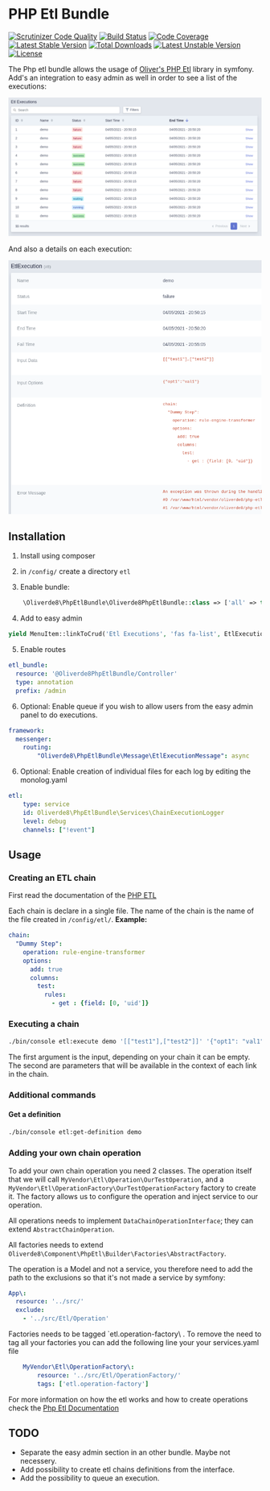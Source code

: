 # PHP Etl Bundle

[![Scrutinizer Code Quality](https://scrutinizer-ci.com/g/oliverde8/phpEtlBundle/badges/quality-score.png?b=main)](https://scrutinizer-ci.com/g/oliverde8/phpEtlBundle/?branch=main)
[![Build Status](https://scrutinizer-ci.com/g/oliverde8/phpEtlBundle/badges/build.png?b=main)](https://scrutinizer-ci.com/g/oliverde8/phpEtlBundle/build-status/main)
[![Code Coverage](https://scrutinizer-ci.com/g/oliverde8/phpEtlBundle/badges/coverage.png?b=main)](https://scrutinizer-ci.com/g/oliverde8/phpEtlBundle/?branch=main)
[![Latest Stable Version](https://poser.pugx.org/oliverde8/php-etl-bundle/v)](//packagist.org/packages/oliverde8/php-etl-bundle) 
[![Total Downloads](https://poser.pugx.org/oliverde8/php-etl-bundle/downloads)](//packagist.org/packages/oliverde8/php-etl-bundle) 
[![Latest Unstable Version](https://poser.pugx.org/oliverde8/php-etl-bundle/v/unstable)](//packagist.org/packages/oliverde8/php-etl-bundle) 
[![License](https://poser.pugx.org/oliverde8/php-etl-bundle/license)](//packagist.org/packages/oliverde8/php-etl-bundle)

The Php etl bundle allows the usage of [Oliver's PHP Etl](https://github.com/oliverde8/php-etl) library in symfony. 
Add's an integration to easy admin as well in order to see a list of the executions:

![List of etl executions](docs/etl-execution-list.png)

And also a details on each execution:

![List of etl executions](docs/etl-execution-details.png)

## Installation

1. Install using composer

2. in `/config/` create a directory `etl`

3. Enable bundle: 
```php
    \Oliverde8\PhpEtlBundle\Oliverde8PhpEtlBundle::class => ['all' => true],
```

4. Add to easy admin
```php
yield MenuItem::linkToCrud('Etl Executions', 'fas fa-list', EtlExecution::class);
```

5. Enable routes
```yaml
etl_bundle:
  resource: '@Oliverde8PhpEtlBundle/Controller'
  type: annotation
  prefix: /admin
```

6. Optional: Enable queue if you wish to allow users from the easy admin panel to do executions.
```yaml
framework:
  messenger:
    routing:
        "Oliverde8\PhpEtlBundle\Message\EtlExecutionMessage": async
```

6. Optional: Enable creation of individual files for each log by editing the monolog.yaml
```yaml
etl:
    type: service
    id: Oliverde8\PhpEtlBundle\Services\ChainExecutionLogger
    level: debug
    channels: ["!event"]
```

## Usage

### Creating an ETL chain

First read the documentation of the [PHP ETL](https://github.com/oliverde8/php-etl) 

Each chain is declare in a single file. The name of the chain is the name of the file created in `/config/etl/`. 
**Example:**
```yaml
chain:
  "Dummy Step":
    operation: rule-engine-transformer
    options:
      add: true
      columns:
        test:
          rules:
            - get : {field: [0, 'uid']}
```

### Executing a chain

```sh
./bin/console etl:execute demo '[["test1"],["test2"]]' '{"opt1": "val1"}'
```

The first argument is the input, depending on your chain it can be empty. The second are parameters that 
will be available in the context of each link in the chain. 

### Additional commands

#### Get a definition
```sh
./bin/console etl:get-definition demo
```

### Adding your own chain operation

To add your own chain operation you need 2 classes. The operation itself that we will call 
`MyVendor\Etl\Operation\OurTestOperation`, and a `MyVendor\Etl\OperationFactory\OurTestOperationFactory` factory 
to create it. The factory allows us to configure the operation and inject service to our operation.

All operations needs to implement `DataChainOperationInterface`; they can extend `AbstractChainOperation`. 

All factories needs to extend `Oliverde8\Component\PhpEtl\Builder\Factories\AbstractFactory`. 

The operation is a Model and not a service, you therefore need to add the path to the exclusions so that it's not
made a service by symfony: 
```yaml
App\:
  resource: '../src/'
  exclude:
    - '../src/Etl/Operation'
```

Factories needs to be tagged `etl.operation-factory\ . To remove the need to tag all your factories you can add 
the following line your your services.yaml file
```yaml
    MyVendor\Etl\OperationFactory\:
        resource: '../src/Etl/OperationFactory/'
        tags: ['etl.operation-factory']
```

For more information on how the etl works and how to create operations check the [Php Etl Documentation](https://github.com/oliverde8/php-etl#creating-you-own-operations)

## TODO
- Separate the easy admin section in an other bundle. Maybe not necessery.
- Add possibility to create etl chains definitions from the interface.  
- Add the possibility to queue an execution. 
